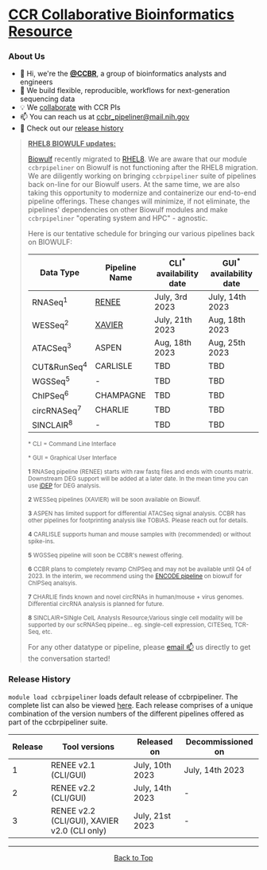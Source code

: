 # [CCR Collaborative Bioinformatics Resource](https://bioinformatics.ccr.cancer.gov/ccbr/)

### About Us
- 👋 Hi, we're the [**@CCBR**](https://bioinformatics.ccr.cancer.gov/ccbr/), a group of bioinformatics analysts and engineers
- 📖 We build flexible, reproducible, workflows for next-generation sequencing data
- :bulb: We [collaborate](https://abcs-amp.nih.gov/project/request/CCBR/) with CCR PIs
- 📫 You can reach us at [ccbr_pipeliner@mail.nih.gov](mailto:ccbr_pipeliner@mail.nih.gov)
- 🏁 Check out our [release history](#release-history)

> <b><ins>RHEL8 BIOWULF updates:</ins></b>
> 
> [Biowulf](https://hpc.nih.gov) recently migrated to [RHEL8](https://hpc.nih.gov/docs/rhel8.html). We are aware that our module `ccbrpipeliner` on Biowulf is not functioning after the RHEL8 migration. We are diligently working on bringing `ccbrpipeliner` suite of pipelines back on-line for our Biowulf users. At the same time, we are also taking this opportunity to modernize and containerize our end-to-end pipeline offerings. These changes will minimize, if not eliminate, the pipelines' dependencies on other Biowulf modules and make `ccbrpipeliner` "operating system and HPC" - agnostic.
> 
> Here is our tentative schedule for bringing our various pipelines back on BIOWULF:
> 
> | Data Type | Pipeline Name | CLI<sup>*</sup> availability date | GUI<sup>*</sup> availability date |
> | --- | --- | --- |--- |
> | RNASeq<sup>1</sup> | [RENEE](https://github.com/CCBR/RENEE) | July, 3rd 2023 | July, 14th 2023 |
> | WESSeq<sup>2</sup> | [XAVIER](https://github.com/CCBR/XAVIER) | July, 21th 2023 | Aug, 18th 2023 |
> | ATACSeq<sup>3</sup> | ASPEN | Aug, 18th 2023 | Aug, 25th 2023 |
> | CUT&RunSeq<sup>4</sup> | CARLISLE | TBD | TBD |
> | WGSSeq<sup>5</sup> | - | TBD | TBD |
> | ChIPSeq<sup>6</sup> | CHAMPAGNE | TBD | TBD |
> | circRNASeq<sup>7</sup> | CHARLIE | TBD | TBD |
> | SINCLAIR<sup>8</sup> | - | TBD | TBD |
>
> <sup>* CLI = Command Line Interface </sup>
>
> <sup>* GUI = Graphical User Interface </sup>
> 
> <sup> **1** RNASeq pipeline (RENEE) starts with raw fastq files and ends with counts matrix. Downstream DEG support will be added at a later date. In the mean time you can use [iDEP](http://bioinformatics.sdstate.edu/idep/0) for DEG analysis.</sup>
> 
> <sup> **2** WESSeq pipelines (XAVIER) will be soon available on Biowulf.</sup>
> 
> <sup> **3** ASPEN has limited support for differential ATACSeq signal analysis. CCBR has other pipelines for footprinting analysis like TOBIAS. Please reach out for details.</sup>
> 
> <sup> **4** CARLISLE supports human and mouse samples with (recommended) or without spike-ins.</sup>
> 
> <sup> **5** WGSSeq pipeline will soon be CCBR's newest offering.</sup>
> 
> <sup> **6** CCBR plans to completely revamp ChIPSeq and may not be available until Q4 of 2023. In the interim, we recommend using the [ENCODE pipeline](https://hpc.nih.gov/apps/chipseq_pipeline.html) on biowulf for ChIPSeq analsyis.</sup>
> 
> <sup> **7** CHARLIE finds known and novel circRNAs in human/mouse + virus genomes. Differential circRNA analysis is planned for future.</sup>
> 
> <sup> **8** SINCLAIR=SINgle CelL AnalysIs Resource;Various single cell modality will be supported by our scRNASeq pipeine... eg. single-cell expression, CITESeq, TCR-Seq, etc.</sup>
> 
> For any other datatype or pipeline, please [email :mailbox:](mailto:ccbr_pipeliner@mail.nih.gov) us directly to get the conversation started! 

### Release History

`module load ccbrpipeliner` loads default release of ccbrpipeliner. The complete list can also be viewed [here](https://github.com/CCBR/guis/tags). Each release comprises of a unique combination of the version numbers of the different pipelines offered as part of the ccbrpipeliner suite.

| Release | Tool versions | Released on | Decommissioned on |
| --- | --- | --- | --- |
| 1 | RENEE v2.1 (CLI/GUI) | July, 10th 2023 | July, 14th 2023 |
| 2 | RENEE v2.2 (CLI/GUI) | July, 14th 2023 | - |
| 3 | RENEE v2.2 (CLI/GUI), XAVIER v2.0 (CLI only)| July, 21st 2023 | - |

<hr>
<p align="center">
	<a href="##ccr-collaborative-bioinformatics-resource">Back to Top</a>
</p>
